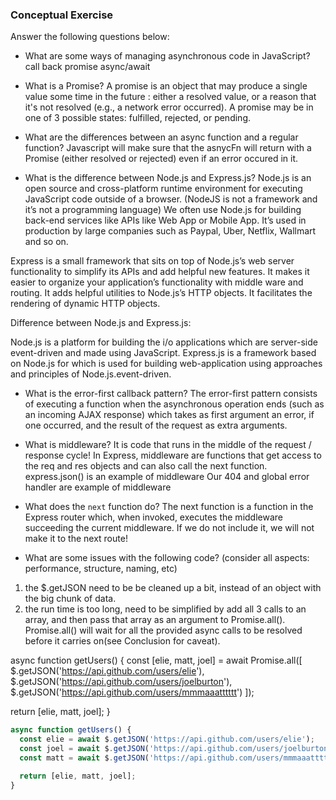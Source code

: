 ### Conceptual Exercise

Answer the following questions below:

- What are some ways of managing asynchronous code in JavaScript?
call back
promise 
async/await 


- What is a Promise?
A promise is an object that may produce a single value some time in the future : either a resolved value, or a reason that it's not resolved (e.g., a network error occurred). A promise may be in one of 3 possible states: fulfilled, rejected, or pending.


- What are the differences between an async function and a regular function?
Javascript will make sure that the asnycFn will return with a Promise (either resolved or rejected) even if an error occured in it.


- What is the difference between Node.js and Express.js?
Node.js is an open source and cross-platform runtime environment for executing JavaScript code outside of a browser. (NodeJS is not a framework and it’s not a programming language) We often use Node.js for building back-end services like APIs like Web App or Mobile App. It’s used in production by large companies such as Paypal, Uber, Netflix, Wallmart and so on.

Express is a small framework that sits on top of Node.js’s web server functionality to simplify its APIs and add helpful new features. It makes it easier to organize your application’s functionality with middle ware and routing. It adds helpful utilities to Node.js’s HTTP objects. It facilitates the rendering of dynamic HTTP objects.

Difference between Node.js and Express.js:

Node.js is a platform for building the i/o applications which are server-side event-driven and made using JavaScript.
Express.js is a framework based on Node.js for which is used for building web-application using approaches and principles of Node.js.event-driven.



- What is the error-first callback pattern?
The error-first pattern consists of executing a function when the asynchronous operation ends (such as an incoming AJAX response) which takes as first argument an error, if one occurred, and the result of the request as extra arguments.


- What is middleware?
It is code that runs in the middle of the request / response cycle!
In Express, middleware are functions that get access to the req and res objects and can also call the next function.
express.json() is an example of middleware
Our 404 and global error handler are example of middleware


- What does the `next` function do?
The next function is a function in the Express router which, when invoked, executes the middleware succeeding the current middleware. If we do not include it, we will not make it to the next route!


- What are some issues with the following code? (consider all aspects: performance, structure, naming, etc)
1) the $.getJSON need to be be cleaned up a bit, instead of an object with the big chunk of data. 
2) the run time is too long, need to be simplified by add all 3 calls to an array, and then pass that array as an argument to Promise.all(). Promise.all() will wait for all the provided async calls to be resolved before it carries on(see Conclusion for caveat).

async function getUsers() {
	const [elie, matt, joel] = await Promise.all([
		$.getJSON('https://api.github.com/users/elie'),
    $.getJSON('https://api.github.com/users/joelburton'),
    $.getJSON('https://api.github.com/users/mmmaaatttttt')
	]);

  return [elie, matt, joel];
}

```js
async function getUsers() {
  const elie = await $.getJSON('https://api.github.com/users/elie');
  const joel = await $.getJSON('https://api.github.com/users/joelburton');
  const matt = await $.getJSON('https://api.github.com/users/mmmaaatttttt');

  return [elie, matt, joel];
}
```
